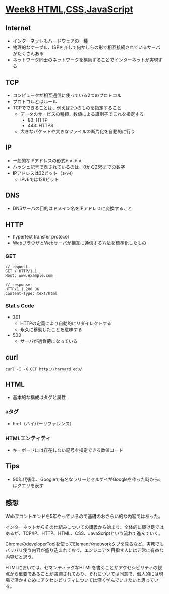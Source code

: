 # [Week8 HTML,CSS,JavaScript](https://cs50.jp/x/2022/week8/)

## Internet

- インターネットもハードウェアの一種
- 物理的なケーブル、ISPを介して何かしらの形で相互接続されているサーバがたくさんある
- ネットワーク同士のネットワークを構築することでインターネットが実現する

## TCP

- コンピュータが相互通信に使っている2つのプロトコル
- プロトコルとはルール
- TCPでできることは、例えば2つのものを指定すること
  - データのサービスの種類。数値による識別子でこれを指定する
    - 80: HTTP
    - 443: HTTPS
  - 大きなパケットや大きなファイルの断片化を自動的に行う

## IP

- 一般的なIPアドレスの形式`#.#.#.#`
- ハッシュ記号で表されているのは、0から255までの数字
- IPアドレスは32ビット（`IPv4`）
  - IPv6では128ビット

## DNS

- DNSサーバの目的はドメイン名をIPアドレスに変換すること

## HTTP

- hypertext transfer protocol
- WebブラウザとWebサーバが相互に通信する方法を標準化したもの

### GET

```
// request
GET / HTTP/1.1
Host: www.example.com

// response
HTTP/1.1 200 OK
Content-Type: text/html
```

### Stat s Code

- 301
  - HTTPの定義により自動的にリダイレクトする
  - 永久に移動したことを意味する
- 503
  - サーバが過負荷になっている

## curl

```
curl -I -X GET http://harvard.edu/
```

## HTML

- 基本的な構成はタグと属性

### aタグ

- href（ハイパーリファレンス）

### HTMLエンティティ

- キーボードには存在しない記号を指定できる数値コード

## Tips

- 90年代後半、Googleで有名なラリーとセルゲイがGoogleを作った時から`q`はクエリを表す

## 感想

Webフロントエンドを5年やっているので基礎のおさらい的な内容ではあった。

インターネットからその仕組みについての講義から始まり、全体的に駆け足ではあるが、TCP/IP、HTTP、HTML、CSS、JavaScriptという流れで進んでいく。

ChromeのdeveloperToolを使ってElementやnetworkタブを見るなど、実務でもバリバリ使う内容が盛り込まれており、エンジニアを目指す人には非常に有益な内容だと思う。

HTMLにおいては、セマンティックなHTMLを書くことがアクセシビリティの観点から重要であることが強調されており、それについては同意で、個人的には現場で活かすためにアクセシビリティについては深く学んでいきたいと思っている。